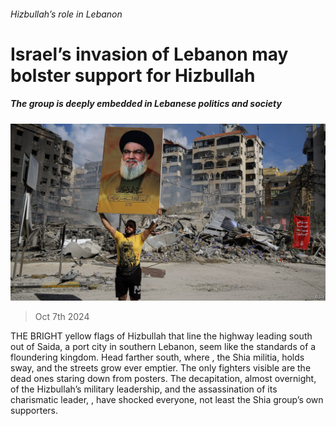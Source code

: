 ###### Hizbullah’s role in Lebanon

# Israel’s invasion of Lebanon may bolster support for Hizbullah 

##### The group is deeply embedded in Lebanese politics and society 

![image](images/20241012_MAP503.jpg) 

> Oct 7th 2024 

THE BRIGHT yellow flags of Hizbullah that line the highway leading south out of Saida, a port city in southern Lebanon, seem like the standards of a floundering kingdom. Head farther south, where , the Shia militia, holds sway, and the streets grow ever emptier. The only fighters visible are the dead ones staring down from posters. The decapitation, almost overnight, of the Hizbullah’s military leadership, and the assassination of its charismatic leader, , have shocked everyone, not least the Shia group’s own supporters.

